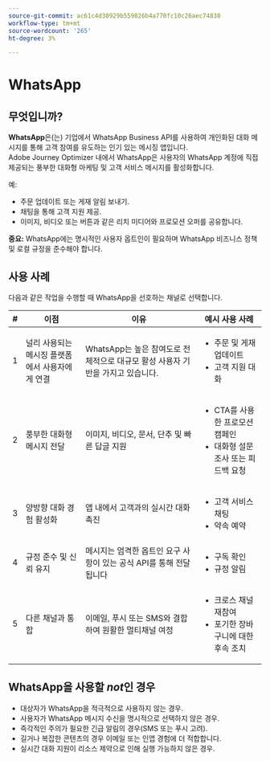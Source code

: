 ```yaml
---
source-git-commit: ac61c4d30929b559826b4a770fc10c26aec74830
workflow-type: tm+mt
source-wordcount: '265'
ht-degree: 3%

---
```

# WhatsApp

## 무엇입니까?

**WhatsApp**&#x200B;은(는) 기업에서 WhatsApp Business API를 사용하여 개인화된 대화 메시지를 통해 고객 참여를 유도하는 인기 있는 메시징 앱입니다.\
Adobe Journey Optimizer 내에서 WhatsApp은 사용자의 WhatsApp 계정에 직접 제공되는 풍부한 대화형 마케팅 및 고객 서비스 메시지를 활성화합니다.

예:

* 주문 업데이트 또는 게재 알림 보내기.
* 채팅을 통해 고객 지원 제공.
* 이미지, 비디오 또는 버튼과 같은 리치 미디어와 프로모션 오퍼를 공유합니다.

**중요:** WhatsApp에는 명시적인 사용자 옵트인이 필요하며 WhatsApp 비즈니스 정책 및 로컬 규정을 준수해야 합니다.

## 사용 사례

다음과 같은 작업을 수행할 때 WhatsApp을 선호하는 채널로 선택합니다.

| # | 이점 | 이유 | 예시 사용 사례 |
|---|---------|-----|-------------------|
| 1 | 널리 사용되는 메시징 플랫폼에서 사용자에게 연결 | WhatsApp는 높은 참여도로 전체적으로 대규모 활성 사용자 기반을 가지고 있습니다. | <ul><li>주문 및 게재 업데이트</li><li>고객 지원 대화</li></ul> |
| 2 | 풍부한 대화형 메시지 전달 | 이미지, 비디오, 문서, 단추 및 빠른 답글 지원 | <ul><li>CTA를 사용한 프로모션 캠페인</li><li>대화형 설문 조사 또는 피드백 요청</li></ul> |
| 3 | 양방향 대화 경험 활성화 | 앱 내에서 고객과의 실시간 대화 촉진 | <ul><li>고객 서비스 채팅</li><li>약속 예약</li></ul> |
| 4 | 규정 준수 및 신뢰 유지 | 메시지는 엄격한 옵트인 요구 사항이 있는 공식 API를 통해 전달됩니다 | <ul><li>구독 확인</li><li>규정 알림</li></ul> |
| 5 | 다른 채널과 통합 | 이메일, 푸시 또는 SMS와 결합하여 원활한 멀티채널 여정 | <ul><li>크로스 채널 재참여</li><li>포기한 장바구니에 대한 후속 조치</li></ul> |

## WhatsApp을 사용할 *not*&#x200B;인 경우

* 대상자가 WhatsApp을 적극적으로 사용하지 않는 경우.
* 사용자가 WhatsApp 메시지 수신을 명시적으로 선택하지 않은 경우.
* 즉각적인 주의가 필요한 긴급 알림의 경우(SMS 또는 푸시 고려).
* 길거나 복잡한 콘텐츠의 경우 이메일 또는 인앱 경험에 더 적합합니다.
* 실시간 대화 지원이 리소스 제약으로 인해 실행 가능하지 않은 경우.
